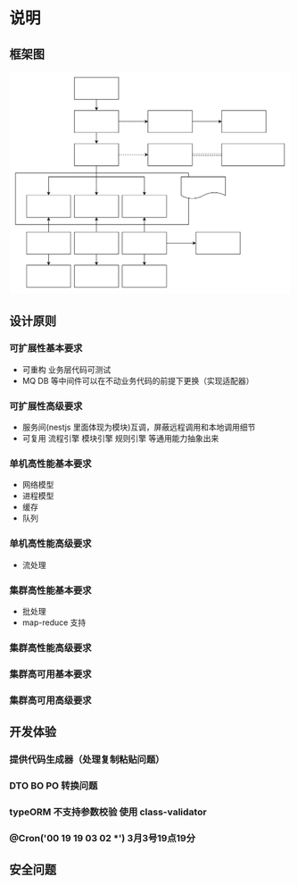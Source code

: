 # 说明

## 框架图

![框架图](./docs/框架图.svg)

## 设计原则
### 可扩展性基本要求
- 可重构 业务层代码可测试
- MQ DB 等中间件可以在不动业务代码的前提下更换（实现适配器）
  
### 可扩展性高级要求
- 服务间(nestjs 里面体现为模块)互调，屏蔽远程调用和本地调用细节
- 可复用 流程引擎 模块引擎 规则引擎 等通用能力抽象出来

### 单机高性能基本要求
- 网络模型
- 进程模型
- 缓存
- 队列

### 单机高性能高级要求
- 流处理

### 集群高性能基本要求
- 批处理
- map-reduce 支持

### 集群高性能高级要求


### 集群高可用基本要求

### 集群高可用高级要求


## 开发体验
### 提供代码生成器（处理复制粘贴问题）
### DTO BO PO 转换问题
### typeORM 不支持参数校验 使用 class-validator
### @Cron('00 19 19 03 02 *')  3月3号19点19分
## 安全问题